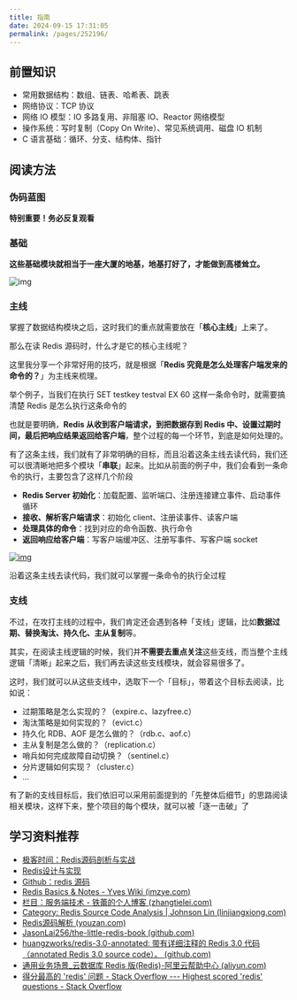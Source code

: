 ```yaml
---
title: 指南
date: 2024-09-15 17:31:05
permalink: /pages/252196/
---
```

## 前置知识

- 常用数据结构：数组、链表、哈希表、跳表
- 网络协议：TCP 协议
- 网络 IO 模型：IO 多路复用、非阻塞 IO、Reactor 网络模型
- 操作系统：写时复制（Copy On Write）、常见系统调用、磁盘 IO 机制
- C 语言基础：循环、分支、结构体、指针

## 阅读方法

### 伪码蓝图

**特别重要！务必反复观看**

### 基础

**这些基础模块就相当于一座大厦的地基，地基打好了，才能做到高楼耸立。**

![img](https://echo798.oss-cn-shenzhen.aliyuncs.com/img/202409160249936.png)

### 主线

掌握了数据结构模块之后，这时我们的重点就需要放在「**核心主线**」上来了。

那么在读 Redis 源码时，什么才是它的核心主线呢？

这里我分享一个非常好用的技巧，就是根据「**Redis 究竟是怎么处理客户端发来的命令的？**」为主线来梳理。

举个例子，当我们在执行 SET testkey testval EX 60 这样一条命令时，就需要搞清楚 Redis 是怎么执行这条命令的

也就是要明确，**Redis 从收到客户端请求，到把数据存到 Redis 中、设置过期时间，最后把响应结果返回给客户端**，整个过程的每一个环节，到底是如何处理的。

有了这条主线，我们就有了非常明确的目标，而且沿着这条主线去读代码，我们还可以很清晰地把多个模块「**串联**」起来。比如从前面的例子中，我们会看到一条命令的执行，主要包含了这样几个阶段

- **Redis Server 初始化**：加载配置、监听端口、注册连接建立事件、启动事件循环
- **接收、解析客户端请求**：初始化 client、注册读事件、读客户端
- **处理具体的命令**：找到对应的命令函数、执行命令
- **返回响应给客户端**：写客户端缓冲区、注册写事件、写客户端 socket

[![img](https://echo798.oss-cn-shenzhen.aliyuncs.com/img/202409160249039.jpeg)](https://kaito-blog-1253469779.cos.ap-beijing.myqcloud.com/2021/09/16323108140155.jpg)

沿着这条主线去读代码，我们就可以掌握一条命令的执行全过程

### 支线

不过，在攻打主线的过程中，我们肯定还会遇到各种「支线」逻辑，比如**数据过期、替换淘汰、持久化、主从复制**等。

其实，在阅读主线逻辑的时候，我们并**不需要去重点关注**这些支线，而当整个主线逻辑「清晰」起来之后，我们再去读这些支线模块，就会容易很多了。

这时，我们就可以从这些支线中，选取下一个「目标」，带着这个目标去阅读，比如说：

- 过期策略是怎么实现的？（expire.c、lazyfree.c）
- 淘汰策略是如何实现的？（evict.c）
- 持久化 RDB、AOF 是怎么做的？（rdb.c、aof.c）
- 主从复制是怎么做的？（replication.c）
- 哨兵如何完成故障自动切换？（sentinel.c）
- 分片逻辑如何实现？（cluster.c）
- …

有了新的支线目标后，我们依旧可以采用前面提到的「先整体后细节」的思路阅读相关模块，这样下来，整个项目的每个模块，就可以被「逐一击破」了

## 学习资料推荐

* [极客时间：Redis源码剖析与实战](https://time.geekbang.org/column/intro/100084301?utm_campaign=geektime_search&utm_content=geektime_search&utm_medium=geektime_search&utm_source=geektime_search&utm_term=geektime_search)
* [Redis设计与实现 ](https://book.douban.com/subject/25900156/)
* [Github：redis 源码](https://github.com/redis/redis/blob/5.0/src/ae.c)
* [Redis Basics & Notes - Yves Wiki (imzye.com)](https://imzye.com/NoSQL/Redis/)
* [栏目：服务端技术 - 铁蕾的个人博客 (zhangtielei.com)](http://zhangtielei.com/posts/server.html)
* [Category: Redis Source Code Analysis | Johnson Lin (linjiangxiong.com)](https://www.linjiangxiong.com/categories/Redis-Source-Code-Analysis/)
* [Redis源码解析 (youzan.com)](https://tech.youzan.com/redisyuan-ma-jie-xi/)
* [JasonLai256/the-little-redis-book (github.com)](https://github.com/JasonLai256/the-little-redis-book/tree/master)
* [huangzworks/redis-3.0-annotated: 带有详细注释的 Redis 3.0 代码（annotated Redis 3.0 source code）。 (github.com)](https://github.com/huangzworks/redis-3.0-annotated)
* [通用业务场景_云数据库 Redis 版(Redis)-阿里云帮助中心 (aliyun.com)](https://help.aliyun.com/zh/redis/use-cases/best-practices-for-all-editions/?spm=a2c4g.11186623.0.0.46eb9ca1Up7yEk)
* [得分最高的 'redis' 问题 - Stack Overflow --- Highest scored 'redis' questions - Stack Overflow](https://stackoverflow.com/questions/tagged/redis?tab=Votes)
